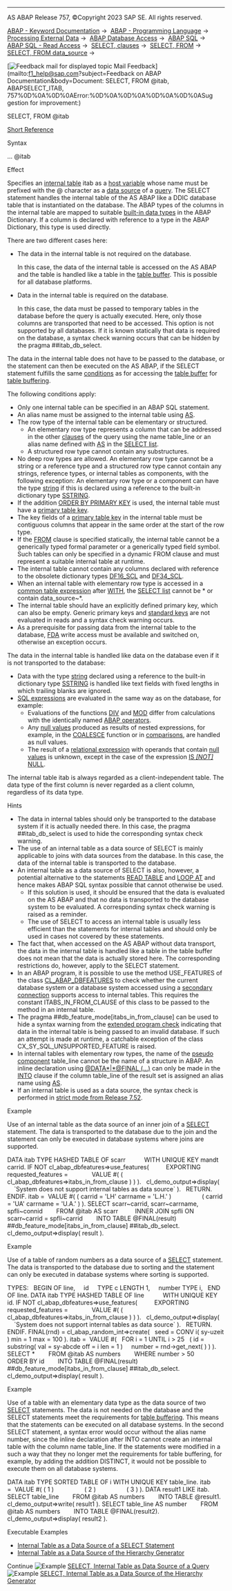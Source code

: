   

* * *

AS ABAP Release 757, ©Copyright 2023 SAP SE. All rights reserved.

[ABAP - Keyword Documentation](javascript:call_link\('abenabap.htm'\)) →  [ABAP - Programming Language](javascript:call_link\('abenabap_reference.htm'\)) →  [Processing External Data](javascript:call_link\('abenabap_language_external_data.htm'\)) →  [ABAP Database Access](javascript:call_link\('abendb_access.htm'\)) →  [ABAP SQL](javascript:call_link\('abenabap_sql.htm'\)) →  [ABAP SQL - Read Access](javascript:call_link\('abenabap_sql_reading.htm'\)) →  [SELECT, clauses](javascript:call_link\('abenselect_clauses.htm'\)) →  [SELECT, FROM](javascript:call_link\('abapfrom_clause.htm'\)) →  [SELECT, FROM data\_source](javascript:call_link\('abapselect_data_source.htm'\)) → 

 [![](Mail.gif?object=Mail.gif&sap-language=EN "Feedback mail for displayed topic") Mail Feedback](mailto:f1_help@sap.com?subject=Feedback on ABAP Documentation&body=Document: SELECT, FROM @itab, ABAPSELECT_ITAB, 757%0D%0A%0D%0AError:%0D%0A%0D%0A%0D%0A%0D%0ASug
gestion for improvement:)

SELECT, FROM @itab

[Short Reference](javascript:call_link\('abapselect_shortref.htm'\))

Syntax

... @itab

Effect

Specifies an [internal table](javascript:call_link\('abeninternal_table_glosry.htm'\) "Glossary Entry") itab as a [host variable](javascript:call_link\('abenabap_sql_host_variables.htm'\)) whose name must be prefixed with the @ character as a [data source](javascript:call_link\('abapselect_data_source.htm'\)) of a [query](javascript:call_link\('abenquery_glosry.htm'\) "Glossary Entry"). The SELECT statement handles the internal table of the AS ABAP like a DDIC database table that is instantiated on the database. The ABAP types of the columns in the internal table are mapped to suitable [built-in data types](javascript:call_link\('abenddic_builtin_types.htm'\)) in the ABAP Dictionary. If a column is declared with reference to a type in the ABAP Dictionary, this type is used directly.

There are two different cases here:

-   The data in the internal table is not required on the database.
    
    In this case, the data of the internal table is accessed on the AS ABAP and the table is handled like a table in the [table buffer](javascript:call_link\('abentable_buffer_glosry.htm'\) "Glossary Entry"). This is possible for all database platforms.
    
-   Data in the internal table is required on the database.
    
    In this case, the data must be passed to temporary tables in the database before the query is actually executed. Here, only those columns are transported that need to be accessed. This option is not supported by all databases. If it is known statically that data is required on the database, a syntax check warning occurs that can be hidden by the pragma ##itab\_db\_select.
    

The data in the internal table does not have to be passed to the database, or the statement can then be executed on the AS ABAP, if the SELECT statement fulfills the same [conditions](javascript:call_link\('abenbuffer_restrictions.htm'\)) as for accessing the [table buffer](javascript:call_link\('abentable_buffer_glosry.htm'\) "Glossary Entry") for [table buffering](javascript:call_link\('abentable_buffering_glosry.htm'\) "Glossary Entry").

The following conditions apply:

-   Only one internal table can be specified in an ABAP SQL statement.
-   An alias name must be assigned to the internal table using [AS](javascript:call_link\('abapfrom_clause.htm'\)).
-   The row type of the internal table can be elementary or structured.
    -   An elementary row type represents a column that can be addressed in the other [clauses](javascript:call_link\('abenselect_clauses.htm'\)) of the query using the name table\_line or an alias name defined with [AS](javascript:call_link\('abapselect_list.htm'\)) in the [SELECT list](javascript:call_link\('abapselect_list.htm'\)).
    -   A structured row type cannot contain any substructures.
-   No deep row types are allowed. An elementary row type cannot be a string or a reference type and a structured row type cannot contain any strings, reference types, or internal tables as components, with the following exception: An elementary row type or a component can have the type [string](javascript:call_link\('abenbuiltin_types_character.htm'\)) if this is declared using a reference to the built-in dictionary type [SSTRING](javascript:call_link\('abenddic_builtin_types.htm'\)).
-   If the addition [ORDER BY PRIMARY KEY](javascript:call_link\('abaporderby_clause.htm'\)) is used, the internal table must have a [primary table key](javascript:call_link\('abenprimary_table_key_glosry.htm'\) "Glossary Entry").
-   The key fields of a [primary table key](javascript:call_link\('abenprimary_table_key_glosry.htm'\) "Glossary Entry") in the internal table must be contiguous columns that appear in the same order at the start of the row type.
-   If the [FROM](javascript:call_link\('abapfrom_clause.htm'\)) clause is specified statically, the internal table cannot be a generically typed formal parameter or a generically typed field symbol. Such tables can only be specified in a dynamic FROM clause and must represent a suitable internal table at runtime.
-   The internal table cannot contain any columns declared with reference to the obsolete dictionary types [DF16\_SCL](javascript:call_link\('abenddic_builtin_types.htm'\)) and [DF34\_SCL](javascript:call_link\('abenddic_builtin_types.htm'\)).
-   When an internal table with elementary row type is accessed in a [common table expression](javascript:call_link\('abencommon_table_expression_glosry.htm'\) "Glossary Entry") after [WITH](javascript:call_link\('abapwith.htm'\)), the [SELECT list](javascript:call_link\('abapselect_list.htm'\)) cannot be \* or contain data\_source~\*.
-   The internal table should have an explicitly defined primary key, which can also be empty. Generic primary keys and [standard keys](javascript:call_link\('abenstandard_key_glosry.htm'\) "Glossary Entry") are not evaluated in reads and a syntax check warning occurs.
-   As a prerequisite for passing data from the internal table to the database, [FDA](javascript:call_link\('abenfast_data_access_glosry.htm'\) "Glossary Entry") write access must be available and switched on, otherwise an exception occurs.

The data in the internal table is handled like data on the database even if it is not transported to the database:

-   Data with the type [string](javascript:call_link\('abenbuiltin_types_character.htm'\)) declared using a reference to the built-in dictionary type [SSTRING](javascript:call_link\('abenddic_builtin_types.htm'\)) is handled like text fields with fixed lengths in which trailing blanks are ignored.
-   [SQL expressions](javascript:call_link\('abapsql_expr.htm'\)) are evaluated in the same way as on the database, for example:
    -   Evaluations of the functions [DIV](javascript:call_link\('abensql_arith_func.htm'\)) and [MOD](javascript:call_link\('abensql_arith_func.htm'\)) differ from calculations with the identically named [ABAP operators](javascript:call_link\('abenarith_operators.htm'\)).
    -   Any [null values](javascript:call_link\('abennull_value_glosry.htm'\) "Glossary Entry") produced as results of nested expressions, for example, in the [COALESCE](javascript:call_link\('abensql_coalesce.htm'\)) function or in [comparisons](javascript:call_link\('abenabap_sql_expr_logexp.htm'\)), are handled as null values.
    -   The result of a [relational expression](javascript:call_link\('abenabap_sql_stmt_logexp.htm'\)) with operands that contain [null values](javascript:call_link\('abennull_value_glosry.htm'\) "Glossary Entry") is unknown, except in the case of the expression [IS *\[*NOT*\]* NULL](javascript:call_link\('abenwhere_logexp_null.htm'\)).

The internal table itab is always regarded as a client-independent table. The data type of the first column is never regarded as a client column, regardless of its data type.

Hints

-   The data in internal tables should only be transported to the database system if it is actually needed there. In this case, the pragma ##itab\_db\_select is used to hide the corresponding syntax check warning.
-   The use of an internal table as a data source of SELECT is mainly applicable to joins with data sources from the database. In this case, the data of the internal table is transported to the database.
-   An internal table as a data source of SELECT is also, however, a potential alternative to the statements [READ TABLE](javascript:call_link\('abapread_table.htm'\)) and [LOOP AT](javascript:call_link\('abaploop_at_itab.htm'\)) and hence makes ABAP SQL syntax possible that cannot otherwise be used.
    -   If this solution is used, it should be ensured that the data is evaluated on the AS ABAP and that no data is transported to the database system to be evaluated. A corresponding syntax check warning is raised as a reminder.
    -   The use of SELECT to access an internal table is usually less efficient than the statements for internal tables and should only be used in cases not covered by these statements.
-   The fact that, when accessed on the AS ABAP without data transport, the data in the internal table is handled like a table in the table buffer does not mean that the data is actually stored here. The corresponding restrictions do, however, apply to the SELECT statement.
-   In an ABAP program, it is possible to use the method USE\_FEATURES of the class [CL\_ABAP\_DBFEATURES](javascript:call_link\('abencl_abap_dbfeatures.htm'\)) to check whether the current database system or a database system accessed using a [secondary connection](javascript:call_link\('abensecondary_db_connection_glosry.htm'\) "Glossary Entry") supports access to internal tables. This requires the constant ITABS\_IN\_FROM\_CLAUSE of this class to be passed to the method in an internal table.
-   The pragma ##db\_feature\_mode\[itabs\_in\_from\_clause\] can be used to hide a syntax warning from the [extended program check](javascript:call_link\('abenextended_program_check_glosry.htm'\) "Glossary Entry") indicating that data in the internal table is being passed to an invalid database. If such an attempt is made at runtime, a catchable exception of the class CX\_SY\_SQL\_UNSUPPORTED\_FEATURE is raised.
-   In internal tables with elementary row types, the name of the [pseudo component](javascript:call_link\('abenpseudo_component_glosry.htm'\) "Glossary Entry") table\_line cannot be the name of a structure in ABAP. An inline declaration using [@DATA*|*@FINAL (...)](javascript:call_link\('abapselect_into_target.htm'\)) can only be made in the [INTO](javascript:call_link\('abapinto_clause.htm'\)) clause if the column table\_line of the result set is assigned an alias name using [AS](javascript:call_link\('abapselect_list.htm'\)).
-   If an internal table is used as a data source, the syntax check is performed in [strict mode from Release 7.52](javascript:call_link\('abenabap_sql_strictmode_752.htm'\)).

Example

Use of an internal table as the data source of an inner join of a [SELECT](javascript:call_link\('abapselect.htm'\)) statement. The data is transported to the database due to the join and the statement can only be executed in database systems where joins are supported.

DATA itab TYPE HASHED TABLE OF scarr
          WITH UNIQUE KEY mandt carrid.
IF NOT cl\_abap\_dbfeatures=>use\_features(
         EXPORTING
           requested\_features =
             VALUE #( ( cl\_abap\_dbfeatures=>itabs\_in\_from\_clause ) ) ).
  cl\_demo\_output=>display(
    \`System does not support internal tables as data source\` ).
  RETURN.
ENDIF.
itab =  VALUE #( ( carrid = 'LH' carrname = 'L.H.' )
                 ( carrid = 'UA' carrname = 'U.A.' ) ).
SELECT scarr~carrid, scarr~carrname, spfli~connid
       FROM @itab AS scarr
         INNER JOIN spfli ON scarr~carrid = spfli~carrid
       INTO TABLE @FINAL(result)
       ##db\_feature\_mode\[itabs\_in\_from\_clause\] ##itab\_db\_select.
cl\_demo\_output=>display( result ).

Example

Use of a table of random numbers as a data source of a [SELECT](javascript:call_link\('abapselect.htm'\)) statement. The data is transported to the database due to sorting and the statement can only be executed in database systems where sorting is supported.

TYPES:
  BEGIN OF line,
    id     TYPE c LENGTH 1,
    number TYPE i,
  END OF line.
DATA itab TYPE HASHED TABLE OF line
          WITH UNIQUE KEY id.
IF NOT cl\_abap\_dbfeatures=>use\_features(
         EXPORTING
           requested\_features =
             VALUE #( ( cl\_abap\_dbfeatures=>itabs\_in\_from\_clause ) ) ).
  cl\_demo\_output=>display(
    \`System does not support internal tables as data source\` ).
  RETURN.
ENDIF.
FINAL(rnd) = cl\_abap\_random\_int=>create(
  seed = CONV i( sy-uzeit ) min = 1 max = 100 ).
itab =  VALUE #(
  FOR i = 1 UNTIL i > 25
  ( id = substring( val = sy-abcde off = i len = 1 )
    number = rnd->get\_next( ) ) ).
SELECT \*
       FROM @itab AS numbers
       WHERE number > 50
       ORDER BY id
       INTO TABLE @FINAL(result)
       ##db\_feature\_mode\[itabs\_in\_from\_clause\] ##itab\_db\_select.
cl\_demo\_output=>display( result ).

Example

Use of a table with an elementary data type as the data source of two [SELECT](javascript:call_link\('abapselect.htm'\)) statements. The data is not needed on the database and the SELECT statements meet the requirements for [table buffering](javascript:call_link\('abensap_puffering.htm'\)). This means that the statements can be executed on all database systems. In the second SELECT statement, a syntax error would occur without the alias name number, since the inline declaration after INTO cannot create an internal table with the column name table\_line. If the statements were modified in a such a way that they no longer met the requirements for table buffering, for example, by adding the addition DISTINCT, it would not be possible to execute them on all database systems.

DATA itab TYPE SORTED TABLE OF i WITH UNIQUE KEY table\_line.
itab =  VALUE #( ( 1 )
                 ( 2 )
                 ( 3 ) ).
DATA result1 LIKE itab.
SELECT table\_line
       FROM @itab AS numbers
       INTO TABLE @result1.
cl\_demo\_output=>write( result1 ).
SELECT table\_line AS number
       FROM @itab AS numbers
       INTO TABLE @FINAL(result2).
cl\_demo\_output=>display( result2 ).

Executable Examples

-   [Internal Table as a Data Source of a SELECT Statement](javascript:call_link\('abenselect_from_itab_abexa.htm'\))
-   [Internal Table as a Data Source of the Hierarchy Generator](javascript:call_link\('abenselect_from_itab_hiera_abexa.htm'\))

Continue
![Example](exa.gif "Example") [SELECT, Internal Table as Data Source of a Query](javascript:call_link\('abenselect_from_itab_abexa.htm'\))
![Example](exa.gif "Example") [SELECT, Internal Table as a Data Source of the Hierarchy Generator](javascript:call_link\('abenselect_from_itab_hiera_abexa.htm'\))